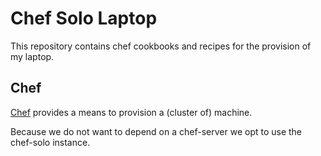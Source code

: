 Chef Solo Laptop
================

This repository contains chef cookbooks and recipes for the provision
of my laptop.

Chef
----

[Chef](http://www.opscode.com/chef/ "Chef homepage") provides a means
to provision a (cluster of) machine.

Because we do not want to depend on a chef-server we opt to use the
chef-solo instance.